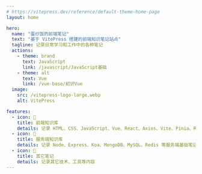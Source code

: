 ```yaml
---
# https://vitepress.dev/reference/default-theme-home-page
layout: home

hero:
  name: "蛋炒饭的前端笔记"
  text: "基于 VitePress 搭建的前端知识笔记站点"
  tagline: 记录日常学习和工作中的各种笔记
  actions:
    - theme: brand
      text: JavaScript
      link: /javascript/JavaScript基础
    - theme: alt
      text: Vue
      link: /vue-base/初识Vue
  image:
    src: /vitepress-logo-large.webp
    alt: VitePress

features:
  - icon: 📕
    title: 前端知识库
    details: 记录 HTML、CSS、JavaScript、Vue、React、Axios、Vite、Pinia、Redux、Next、Nuxt 等前端基础笔记
  - icon: 📗
    title: 服务端知识库
    details: 记录 Node、Express、Koa、MongoDB、MySQL、Redis 等服务端基础笔记
  - icon: 📘
    title: 其它笔记
    details: 记录其它技术、工具等内容
---
```


<style>
:root {
  --vp-home-hero-name-color: transparent;
  --vp-home-hero-name-background: -webkit-linear-gradient(120deg, #bd34fe 30%, #41d1ff);

  --vp-home-hero-image-background-image: linear-gradient(-45deg, #bd34fe 50%, #47caff 50%);
  --vp-home-hero-image-filter: blur(44px);
}

@media (min-width: 640px) {
  :root {
    --vp-home-hero-image-filter: blur(56px);
  }
}

@media (min-width: 960px) {
  :root {
    --vp-home-hero-image-filter: blur(68px);
  }
}
</style>

